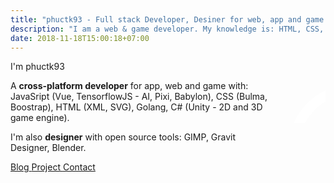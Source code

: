 ```yaml
---
title: "phuctk93 - Full stack Developer, Desiner for web, app and game."
description: "I am a web & game developer. My knowledge is: HTML, CSS, Javascript (Pure JS, VueJS), TypeScript, Golang, C# (Unity), Python, C++. I can also designer: 3d model, logo, banner,… with free and open source tool like Blender, GIMP, GravitDesigner."
date: 2018-11-18T15:00:18+07:00
---
```


<div class="columns">
	<div class="column">
		<div class="title" id="title">I'm phuctk93</div>
		<div class="is-size-4 has-text-justified">
		<p>A <b>cross-platform developer</b> for app, web and game with: JavaSript (Vue, TensorflowJS - AI, Pixi, Babylon), CSS (Bulma, Boostrap), HTML (XML, SVG), Golang, C# (Unity - 2D and 3D game engine). </p>
		<p>I'm also <b>designer</b> with open source tools: GIMP, Gravit Designer, Blender. </p>
		<p>
			<a class="button is-dark is-medium" href="#blog">
				<span class="icon">
					<i class="fas fa-book-open"></i>
				</span>
				<span>Blog</span>
			</a>
			<a class="button is-success is-medium" href="#projects">
				<span class="icon">
					<i class="fas fa-tasks"></i>
				</span>
				<span>Project</span>
			</a>
			<a class="button is-danger is-medium" href="#contact">
				<span class="icon">
					<i class="fas fa-address-card"></i>
				</span>
				<span>Contact</span>
			</a>
		</p>
		</div>
	</div>
	<div class="column">
		<svg height="310px" width="210px"><path id="p1" d="m 15.119057,143.16367 c -3e-6,-53.231373 40.614165,-96.383929 90.714283,-96.383931 50.10012,-2e-6 90.71429,43.152555 90.71429,96.383931 0,53.23137 -40.61417,96.38392 -90.71429,96.38392 -50.100114,0 -90.71428,-43.15255 -90.714283,-96.38392 v 150.81252" style="fill:none;fill-opacity:1;stroke:#fff;stroke-width:16;stroke-linecap:round;stroke-linejoin:round;stroke-miterlimit:4;stroke-dasharray:none;stroke-opacity:1" /><path id="p2" d="m 160.2619,145.43155 c 0,22.01118 -10.37403,42.35034 -27.21429,53.35593 -16.84026,11.00559 -37.58831,11.00559 -54.428568,0 C 61.778784,187.78189 51.404757,167.44273 51.404758,145.43155" style="fill:none;stroke:#fff;stroke-width:16;stroke-linecap:round;stroke-linejoin:round;stroke-miterlimit:4;stroke-dasharray:180;stroke-dashoffset:180;stroke-opacity:1"></path></svg>
	</div>
</div>


<script>
	const p1 = document.getElementById('p1'),
	p2 = document.getElementById('p2'),
	title = document.getElementById('title');

	prepareSVG(p1);
	prepareSVG(p2);

	TweenLite.to(p1, 5, {strokeDashoffset: 0});
	TweenLite.to(p2, 2, {strokeDashoffset: 0});
	TweenLite.to(title, 5, {scale: 2, ease: Bounce.easeOut});
	
	function prepareSVG(el) {
		var l = el.getTotalLength();
		el.style.strokeDasharray = l;
		el.style.strokeDashoffset = l;
	}
</script>
